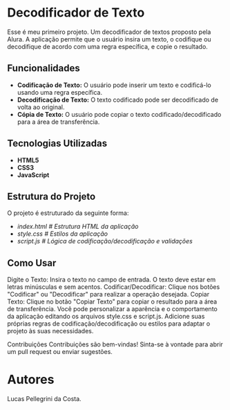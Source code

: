 # Decodificador de Texto

Esse é meu primeiro projeto. Um decodificador de textos proposto pela Alura. A aplicação permite que o usuário insira um texto, o codifique ou decodifique de acordo com uma regra específica, e copie o resultado.

## Funcionalidades

- **Codificação de Texto:** O usuário pode inserir um texto e codificá-lo usando uma regra específica.
- **Decodificação de Texto:** O texto codificado pode ser decodificado de volta ao original.
- **Cópia de Texto:** O usuário pode copiar o texto codificado/decodificado para a área de transferência.

## Tecnologias Utilizadas

- **HTML5**
- **CSS3**
- **JavaScript**

## Estrutura do Projeto

O projeto é estruturado da seguinte forma:

- *index.html # Estrutura HTML da aplicação*
- *style.css # Estilos da aplicação*
- *script.js # Lógica de codificação/decodificação e validações*

## Como Usar

Digite o Texto: Insira o texto no campo de entrada. O texto deve estar em letras minúsculas e sem acentos.
Codificar/Decodificar: Clique nos botões "Codificar" ou "Decodificar" para realizar a operação desejada.
Copiar Texto: Clique no botão "Copiar Texto" para copiar o resultado para a área de transferência.
Você pode personalizar a aparência e o comportamento da aplicação editando os arquivos style.css e script.js. Adicione suas próprias regras de codificação/decodificação ou estilos para adaptar o projeto às suas necessidades.

Contribuições
Contribuições são bem-vindas! Sinta-se à vontade para abrir um pull request ou enviar sugestões.

# Autores

Lucas Pellegrini da Costa.
